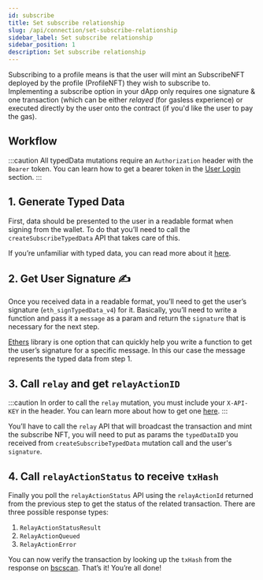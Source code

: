```yaml
---
id: subscribe
title: Set subscribe relationship
slug: /api/connection/set-subscribe-relationship
sidebar_label: Set subscribe relationship
sidebar_position: 1
description: Set subscribe relationship
---
```


Subscribing to a profile means is that the user will mint an SubscribeNFT deployed by the profile (ProfileNFT) they wish to subscribe to. Implementing a subscribe option in your dApp only requires one signature & one transaction (which can be either _relayed_ (for gasless experience) or executed directly by the user onto the contract (if you'd like the user to pay the gas).

## Workflow

:::caution
All typedData mutations require an `Authorization` header with the `Bearer` token. You can learn how to get a bearer token in the [User Login](/api/authentication/user-login) section.
:::

## 1. Generate Typed Data

First, data should be presented to the user in a readable format when signing from the wallet. To do that you’ll need to call the `createSubscribeTypedData` API that takes care of this.

If you’re unfamiliar with typed data, you can read more about it [here](https://eips.ethereum.org/EIPS/eip-712).

<!-- import ApolloCard from "@site/src/components/ApolloCard"; -->

<!-- <ApolloCard queryName="createSubscribeTypedData" /> -->

## 2. Get User Signature ✍️

Once you received data in a readable format, you’ll need to get the user’s signature (`eth_signTypedData_v4`) for it. Basically, you’ll need to write a function and pass it a `message` as a param and return the `signature` that is necessary for the next step.

[Ethers](https://docs.ethers.io/v5/) library is one option that can quickly help you write a function to get the user’s signature for a specific message. In this our case the message represents the typed data from step 1.

## 3. Call `relay` and get `relayActionID`

:::caution
In order to call the `relay` mutation, you must include your `X-API-KEY` in the header.
You can learn more about how to get one [here](/api/authentication/introduction).
:::

You’ll have to call the `relay` API that will broadcast the transaction and mint the subscribe NFT, you will need to put as params the `typedDataID` you received from `createSubscribeTypedData` mutation call and the user's `signature`.

<!-- <ApolloCard queryName="relay" /> -->

## 4. Call `relayActionStatus` to receive `txHash`

Finally you poll the `relayActionStatus` API using the `relayActionId` returned from the previous step to get the status of the related transaction. There are three possible response types:

1. `RelayActionStatusResult`
2. `RelayActionQueued`
3. `RelayActionError`

<!-- <ApolloCard queryName="relayActionStatus" /> -->

You can now verify the transaction by looking up the `txHash` from the response on [bscscan](https://bscscan.com/). That’s it! You’re all done!

